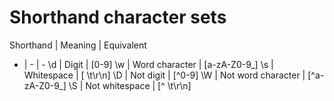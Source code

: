 # Shorthand character sets

Shorthand | Meaning | Equivalent
- | - | -
\d | Digit | [0-9]
\w | Word character | [a-zA-Z0-9_]
\s | Whitespace | [ \t\r\n]
\D | Not digit | [^0-9]
\W | Not word character | [^a-zA-Z0-9_]
\S | Not whitespace | [^ \t\r\n]
